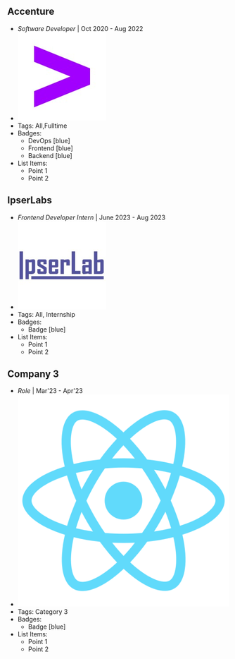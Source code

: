 ## Accenture
- *Software Developer* | Oct 2020 - Aug 2022
- ![logo512](../assets/accenture.jpeg)
- Tags: All,Fulltime
- Badges:
  - DevOps [blue]
  - Frontend [blue]
  - Backend [blue]
- List Items:
  - Point 1
  - Point 2

## IpserLabs
- *Frontend Developer Intern* | June 2023 - Aug 2023
- ![logo512](../assets/Ipser.jpeg)
- Tags: All, Internship
- Badges:
  - Badge [blue]
- List Items:
  - Point 1
  - Point 2

## Company 3
- *Role* | Mar'23 - Apr'23
- ![logo512](../assets/logo512.png)
- Tags: Category 3
- Badges:
  - Badge [blue]
- List Items:
  - Point 1
  - Point 2